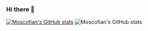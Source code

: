 ### Hi there 👋

<!--
**Moscofian/Moscofian** is a ✨ _special_ ✨ repository because its `README.md` (this file) appears on your GitHub profile.

Here are some ideas to get you started:

- 🔭 I’m currently working on ...
- 🌱 I’m currently learning ...
- 👯 I’m looking to collaborate on ...
- 🤔 I’m looking for help with ...
- 💬 Ask me about ...
- 📫 How to reach me: ...
- 😄 Pronouns: ...
- ⚡ Fun fact: ...
-->
[![Moscofian's GitHub stats](https://github-readme-stats.vercel.app/api?username=Moscofian)](https://github.com/Moscofian/github-readme-stats)
![Moscofian's GitHub stats](https://github-readme-stats.vercel.app/api?username=Moscofian&show_icons=true)
